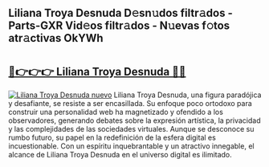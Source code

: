 ## Liliana Troya Desnuda D𝚎sn𝚞dos filtr𝚊dos - Parts-GXR Vid𝚎os filtr𝚊dos - N𝚞evas f𝚘tos atr𝚊ctivas OkYWh

# <h2><a href="http://mb87o4z.tromn.icu/?c=Liliana+Troya+Desnuda">🔗👉👉👉 Liliana Troya Desnuda 🔗🔗</a></h2>

[![Liliana Troya Desnuda nuevo](https://i.imgur.com/pEAQMta.gif)](http://mb87o4z.tromn.icu/?c=Liliana+Troya+Desnuda)
Liliana Troya Desnuda, una figura paradójica y desafiante, se resiste a ser encasillada. Su enfoque poco ortodoxo para construir una personalidad web ha magnetizado y ofendido a los observadores, generando debates sobre la expresión artística, la privacidad y las complejidades de las sociedades virtuales. Aunque se desconoce su rumbo futuro, su papel en la redefinición de la esfera digital es incuestionable. Con un espíritu inquebrantable y un atractivo innegable, el alcance de Liliana Troya Desnuda en el universo digital es ilimitado.
